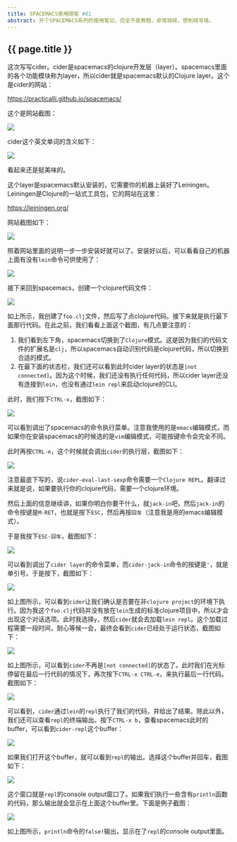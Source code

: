 ```yaml
---
title: SPACEMACS使用随笔 #01
abstract: 开个SPACEMACS系列的使用笔记，完全不是教程，非常琐碎，想到啥写啥。
---
```


## {{ page.title }}

这次写写cider。cider是spacemacs的clojure开发层（layer）。spacemacs里面的各个功能模块称为layer，所以cider就是spacemacs默认的Clojure layer。这个是cider的网站：

https://practicalli.github.io/spacemacs/

这个是网站截图：

![](https://raw.githubusercontent.com/liweinan/blogpicbackup/master/data/5848ec6ba0e988f48aef5cbe5d85c5dc.jpeg)

cider这个英文单词的含义如下：

![](https://raw.githubusercontent.com/liweinan/blogpicbackup/master/data/3447b6bb3245d5aec66eb9a495ca000f.jpeg)

看起来还是挺美味的。

这个layer是spacemacs默认安装的，它需要你的机器上装好了Leiningen。Leiningen是Clojure的一站式工具包，它的网站在这里：

https://leiningen.org/

网站截图如下：

![](https://raw.githubusercontent.com/liweinan/blogpicbackup/master/data/fb254f2e059a34837895c1463c4ae218.jpeg)

照着网站里面的说明一步一步安装好就可以了。安装好以后，可以看看自己的机器上面有没有`lein`命令可供使用了：

![](https://raw.githubusercontent.com/liweinan/blogpicbackup/master/data/bbd3c6b8769bf7fcbe89dccb166360fb.jpeg)

接下来回到spacemacs，创建一个clojure代码文件：

![](https://raw.githubusercontent.com/liweinan/blogpicbackup/master/data/8a4b0e106f2b2425b7d82aff72c11ab2.jpeg)

如上所示，我创建了`foo.clj`文件，然后写了点clojure代码。接下来就是执行最下面那行代码。在此之前，我们看看上面这个截图，有几点要注意的：

1. 我们看到左下角，spacemacs切换到了`Clojure`模式。这是因为我们的代码文件的扩展名是`clj`，所以spacemacs自动识别代码是clojure代码，所以切换到合适的模式。
2. 在最下面的状态栏，我们还可以看到此时cider layer的状态是`[not connected]`。因为这个时候，我们还没有执行任何代码，所以cider layer还没有连接到`lein`，也没有通过`lein repl`来启动clojure的CLI。

此时，我们按下`CTRL-x`，截图如下：

![](https://raw.githubusercontent.com/liweinan/blogpicbackup/master/data/213d0bc0b73bd36387c93992fd1ff2a3.jpeg)

可以看到调出了spacemacs的命令执行菜单。注意我使用的是`emacs`编辑模式，而如果你在安装spacemacs的时候选的是`vim`编辑模式，可能按键命令会完全不同。

此时再按`CTRL-e`，这个时候就会调出`cider`的执行层，截图如下：

![](https://raw.githubusercontent.com/liweinan/blogpicbackup/master/data/69b51cc68efb1b9d127450f760498272.jpeg)

注意最底下写的，说`cider-eval-last-sexp`命令需要一个`Clojure REPL`。翻译过来就是说，如果要执行你的clojure代码，需要一个clojure环境。

然后上面的信息继续讲，如果你明白你要干什么，就`jack-in`吧，然后`jack-in`的命令按键是`M-RET`，也就是按下`ESC`，然后再按`回车`（注意我是用的emacs编辑模式）。

于是我按下`ESC-回车`，截图如下：

![](https://raw.githubusercontent.com/liweinan/blogpicbackup/master/data/7bc5be0147ed053c7fb8c7c662428c6d.jpeg)

可以看到调出了`cider layer`的命令菜单，而`cider-jack-in`命令的按键是`'`，就是单引号。于是按下，截图如下：

![](https://raw.githubusercontent.com/liweinan/blogpicbackup/master/data/59fd5c6ffdc25ecd203412d7d11c0ab8.jpeg)

如上图所示，可以看到`cider`让我们确认是否要在非`clojure project`的环境下执行。因为我这个`foo.clj`代码并没有放在`lein`生成的标准clojure项目中，所以才会出现这个对话选项。此时我选择`y`，然后`cider`就会去加载`lein repl`。这个加载过程需要一段时间，耐心等候一会，最终会看到`cider`已经处于运行状态，截图如下：

![](https://raw.githubusercontent.com/liweinan/blogpicbackup/master/data/93c1404f0909373789a78e045c34d4d7.jpeg)

如上图所示，可以看到`cider`不再是`[not connected]`的状态了。此时我们在光标停留在最后一行代码的情况下，再次按下`CTRL-x CTRL-e`，来执行最后一行代码。截图如下：

![](https://raw.githubusercontent.com/liweinan/blogpicbackup/master/data/64ef7c9b2602c879e3a9d2cce3787079.jpeg)

可以看到，`cider`通过`lein`的`repl`执行了我们的代码，并给出了结果。除此以外，我们还可以查看`repl`的终端输出。按下`CTRL-x b`，查看spacemacs此时的buffer，可以看到`cider-repl`这个buffer：

![](https://raw.githubusercontent.com/liweinan/blogpicbackup/master/data/4f383f21ad3e481876eda05760efe5a4.jpeg)

如果我们打开这个buffer，就可以看到`repl`的输出。选择这个buffer并回车，截图如下：

![](https://raw.githubusercontent.com/liweinan/blogpicbackup/master/data/79bf47670741b2773fe74050cc919c05.jpeg)

这个窗口就是`repl`的console output窗口了。如果我们执行一些含有`println`函数的代码，那么输出就会显示在上面这个buffer里。下面是例子截图：

![](https://raw.githubusercontent.com/liweinan/blogpicbackup/master/data/d75affd6af7e08a90770886759bbea0e.jpeg)

如上图所示，`println`命令的`false!`输出，显示在了`repl`的console output里面。
